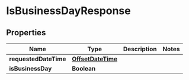

# IsBusinessDayResponse

## Properties

Name | Type | Description | Notes
------------ | ------------- | ------------- | -------------
**requestedDateTime** | [**OffsetDateTime**](OffsetDateTime.md) |  | 
**isBusinessDay** | **Boolean** |  | 



